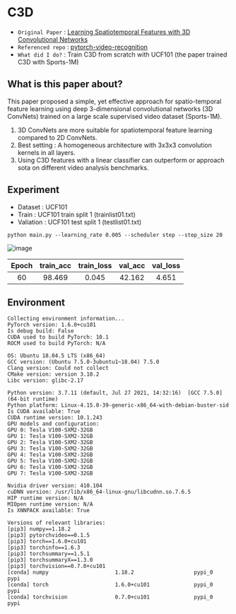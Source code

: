# C3D
- `Original Paper` : [Learning Spatiotemporal Features with 3D Convolutional Networks](https://openaccess.thecvf.com/content_iccv_2015/papers/Tran_Learning_Spatiotemporal_Features_ICCV_2015_paper.pdf)
- `Referenced repo` : [pytorch-video-recognition](https://github.com/jfzhang95/pytorch-video-recognition)
- `What did I do?` : Train C3D from scratch with UCF101 (the paper trained C3D with Sports-1M)

## What is this paper about?

This paper proposed a simple, yet effective approach for spatio-temporal feature learning using deep 3-dimensional convolutional networks (3D ConvNets) trained on a large scale supervised video dataset (Sports-1M).

1) 3D ConvNets are more suitable for spatiotemporal feature learning compared to 2D ConvNets.
2) Best setting : A homogeneous architecture with 3x3x3 convolution kernels in all layers.
3) Using C3D features with a linear classifier can outperform or approach sota on different video analysis benchmarks.

## Experiment
- Dataset : UCF101
- Train : UCF101 train split 1 (trainlist01.txt)
- Valiation : UCF101 test split 1 (testlist01.txt)

```
python main.py --learning_rate 0.005 --scheduler step --step_size 20
```

![image](https://user-images.githubusercontent.com/41139770/161973218-47d96b2e-a6c2-4ba7-bbd8-fde3bcffe459.png)

|Epoch|train_acc|train_loss|val_acc|val_loss|
|:----:|:----:|:----:|:----:|:----:|
|60|98.469|0.045|42.162|4.651|



## Environment
```
Collecting environment information...
PyTorch version: 1.6.0+cu101
Is debug build: False
CUDA used to build PyTorch: 10.1
ROCM used to build PyTorch: N/A

OS: Ubuntu 18.04.5 LTS (x86_64)
GCC version: (Ubuntu 7.5.0-3ubuntu1~18.04) 7.5.0
Clang version: Could not collect
CMake version: version 3.10.2
Libc version: glibc-2.17

Python version: 3.7.11 (default, Jul 27 2021, 14:32:16)  [GCC 7.5.0] (64-bit runtime)
Python platform: Linux-4.15.0-39-generic-x86_64-with-debian-buster-sid
Is CUDA available: True
CUDA runtime version: 10.1.243
GPU models and configuration: 
GPU 0: Tesla V100-SXM2-32GB
GPU 1: Tesla V100-SXM2-32GB
GPU 2: Tesla V100-SXM2-32GB
GPU 3: Tesla V100-SXM2-32GB
GPU 4: Tesla V100-SXM2-32GB
GPU 5: Tesla V100-SXM2-32GB
GPU 6: Tesla V100-SXM2-32GB
GPU 7: Tesla V100-SXM2-32GB

Nvidia driver version: 410.104
cuDNN version: /usr/lib/x86_64-linux-gnu/libcudnn.so.7.6.5
HIP runtime version: N/A
MIOpen runtime version: N/A
Is XNNPACK available: True

Versions of relevant libraries:
[pip3] numpy==1.18.2
[pip3] pytorchvideo==0.1.5
[pip3] torch==1.6.0+cu101
[pip3] torchinfo==1.6.3
[pip3] torchsummary==1.5.1
[pip3] torchsummaryX==1.3.0
[pip3] torchvision==0.7.0+cu101
[conda] numpy                     1.18.2                   pypi_0    pypi
[conda] torch                     1.6.0+cu101              pypi_0    pypi
[conda] torchvision               0.7.0+cu101              pypi_0    pypi
```
